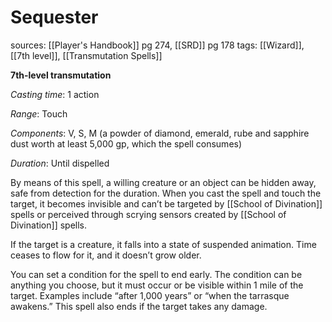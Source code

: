 # Sequester
sources: [[Player's Handbook]] pg 274, [[SRD]] pg 178
tags: [[Wizard]], [[7th level]], [[Transmutation Spells]]

**7th-level transmutation**

*Casting time*: 1 action

*Range*: Touch

*Components*: V, S, M (a powder of diamond, emerald, rube and sapphire dust worth at least 5,000 gp, which the spell consumes)

*Duration*: Until dispelled

By means of this spell, a willing creature or an object can be hidden away, safe from detection for the duration. When you cast the spell and touch the target, it becomes invisible and can’t be targeted by [[School of Divination]] spells or perceived through scrying sensors created by [[School of Divination]] spells.

If the target is a creature, it falls into a state of suspended animation. Time ceases to flow for it, and it doesn’t grow older.

You can set a condition for the spell to end early. The condition can be anything you choose, but it must occur or be visible within 1 mile of the target.  Examples include “after 1,000 years” or “when the tarrasque awakens.” This spell also ends if the target takes any damage.
